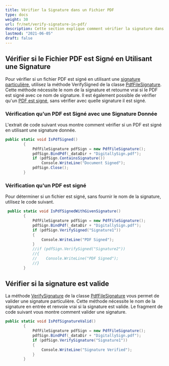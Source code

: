 ```yaml
---
title: Vérifier la Signature dans un Fichier PDF
type: docs
weight: 30
url: fr/net/verify-signature-in-pdf/
description: Cette section explique comment vérifier la signature dans un fichier PDF en utilisant la classe PdfFileSignature.
lastmod: "2021-06-05"
draft: false
---
```


## Vérifier si le Fichier PDF est Signé en Utilisant une Signature

Pour vérifier si un fichier PDF est signé en utilisant une [signature particulière](/pdf/net/working-with-signature-in-a-pdf-file/), utilisez la méthode VerifySigned de la classe [PdfFileSignature](https://reference.aspose.com/pdf/net/aspose.pdf.facades/pdffilesignature). Cette méthode nécessite le nom de la signature et retourne vrai si le PDF est signé avec ce nom de signature. Il est également possible de vérifier qu'un [PDF est signé](/pdf/net/working-with-signature-in-a-pdf-file/), sans vérifier avec quelle signature il est signé.

### Vérification qu'un PDF est Signé avec une Signature Donnée

L'extrait de code suivant vous montre comment vérifier si un PDF est signé en utilisant une signature donnée.

```csharp
public static void IsPdfSigned()
        {
            PdfFileSignature pdfSign = new PdfFileSignature();
            pdfSign.BindPdf(_dataDir + "DigitallySign.pdf");
            if (pdfSign.ContainsSignature())
                Console.WriteLine("Document Signed");
            pdfSign.Close();
        }
```

### Vérification qu'un PDF est signé

Pour déterminer si un fichier est signé, sans fournir le nom de la signature, utilisez le code suivant.

```csharp
 public static void IsPdfSignedWithGivenSignature()
        {
            PdfFileSignature pdfSign = new PdfFileSignature();
            pdfSign.BindPdf(_dataDir + "DigitallySign.pdf");
            if (pdfSign.VerifySigned("Signature1"))
            {
                Console.WriteLine("PDF Signed");
            }
            //if (pdfSign.VerifySigned("Signature2"))
            //{
            //    Console.WriteLine("PDF Signed");
            //}
        }
```

## Vérifier si la signature est valide

La méthode [VerifySignature](https://reference.aspose.com/pdf/net/aspose.pdf.facades/pdffilesignature/methods/verifysignature) de la classe [PdfFileSignature](https://reference.aspose.com/pdf/net/aspose.pdf.facades/pdffilesignature) vous permet de valider une signature particulière. Cette méthode nécessite le nom de la signature en entrée et renvoie vrai si la signature est valide. Le fragment de code suivant vous montre comment valider une signature.

```csharp
public static void IsPdfSignatureValid()
        {
            PdfFileSignature pdfSign = new PdfFileSignature();
            pdfSign.BindPdf(_dataDir + "DigitallySign.pdf");
            if (pdfSign.VerifySignature("Signature1"))
            {
                Console.WriteLine("Signature Verified");
            }
        }
```